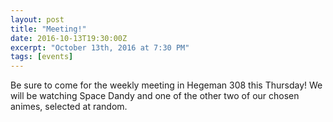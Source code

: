 ```yaml
---
layout: post
title: "Meeting!"
date: 2016-10-13T19:30:00Z
excerpt: "October 13th, 2016 at 7:30 PM"
tags: [events]
---
```


Be sure to come for the weekly meeting in Hegeman 308 this Thursday! We will be watching Space Dandy and one of the other two of our chosen animes, selected at random.